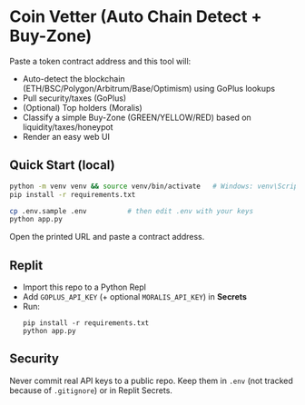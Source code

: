 # Coin Vetter (Auto Chain Detect + Buy-Zone)

Paste a token contract address and this tool will:
- Auto-detect the blockchain (ETH/BSC/Polygon/Arbitrum/Base/Optimism) using GoPlus lookups
- Pull security/taxes (GoPlus)
- (Optional) Top holders (Moralis)
- Classify a simple Buy-Zone (GREEN/YELLOW/RED) based on liquidity/taxes/honeypot
- Render an easy web UI

## Quick Start (local)

```bash
python -m venv venv && source venv/bin/activate   # Windows: venv\Scripts\activate
pip install -r requirements.txt

cp .env.sample .env          # then edit .env with your keys
python app.py
```

Open the printed URL and paste a contract address.

## Replit

- Import this repo to a Python Repl
- Add `GOPLUS_API_KEY` (+ optional `MORALIS_API_KEY`) in **Secrets**
- Run:
  ```
  pip install -r requirements.txt
  python app.py
  ```

## Security

Never commit real API keys to a public repo. Keep them in `.env` (not tracked because of `.gitignore`) or in Replit Secrets.
